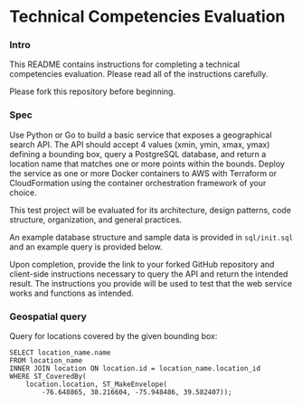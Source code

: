# Technical Competencies Evaluation

### Intro

This README contains instructions for completing a technical competencies evaluation. Please read all of the instructions carefully.

Please fork this repository before beginning. 

### Spec

Use Python or Go to build a basic service that exposes a geographical search API. The API should accept 4 values (xmin, ymin, xmax, ymax) defining a bounding box, query a PostgreSQL database, and return a location name that matches one or more points within the bounds. Deploy the service as one or more Docker containers to AWS with Terraform or CloudFormation using the container orchestration framework of your choice.

This test project will be evaluated for its architecture, design patterns, code structure, organization, and general practices.

An example database structure and sample data is provided in `sql/init.sql` and an example query is provided below.

Upon completion, provide the link to your forked GitHub repository and client-side instructions necessary to query the API and return the intended result. The instructions you provide will be used to test
that the web service works and functions as intended.


### Geospatial query

Query for locations covered by the given bounding box:  
```
SELECT location_name.name 
FROM location_name 
INNER JOIN location ON location.id = location_name.location_id 
WHERE ST_CoveredBy(
	location.location, ST_MakeEnvelope(
		-76.648865, 38.216604, -75.948486, 39.582407));
```
